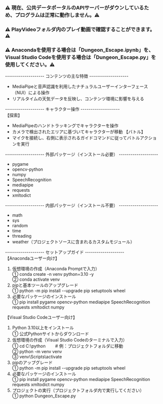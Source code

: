 ### ⚠ 現在、公共データポータルのAPIサーバーがダウンしているため、プログラムは正常に動作しません。⚠  
### ⚠ PlayVideoフォルダ内のプレイ動画で確認することができます。⚠  
### ⚠ Anacondaを使用する場合は「Dungeon_Escape.ipynb」を、Visual Studio Codeを使用する場合は「Dungeon_Escape.py」を使用してください。⚠  

-------------------- コンテンツの主な特徴 --------------------
 - MediaPipeと音声認識を利用したナチュラルユーザーインターフェース（NUI）による操作
 - リアルタイムの天気データを反映し、コンテンツ環境に影響を与える  

-------------------- キャラクター操作 --------------------  
【探索】  
 - MediaPipeのハンドトラッキングでキャラクターを操作
 - カメラで検出されたエリアに基づいてキャラクターが移動
【バトル】  
 - マイクを接続し、右側に表示されるガイドコマンドに従ってバトルアクションを実行

-------------------- 外部パッケージ（インストール必要） --------------------  
 - pygame
 - opencv-python
 - numpy
 - SpeechRecognition
 - mediapipe
 - requests
 - xmltodict

-------------------- 内部パッケージ（インストール不要） --------------------  
 - math
 - sys
 - random
 - time
 - threading
 - weather（プロジェクトソースに含まれるカスタムモジュール）

-------------------- セットアップガイド --------------------  
【Anacondaユーザー向け】  
1. 仮想環境の作成（Anaconda Promptで入力）  
  ① conda create -n venv python=3.10 -y  
  ② conda activate venv  
2. pipと基本ツールのアップグレード  
  ① python -m pip install --upgrade pip setuptools wheel  
3. 必要なパッケージのインストール  
  ① pip install pygame opencv-python mediapipe SpeechRecognition requests xmltodict numpy  

【Visual Studio Codeユーザー向け】  
1. Python 3.10以上をインストール  
  ① 公式Pythonサイトからダウンロード  
2. 仮想環境の作成（Visual Studio Codeのターミナルで入力）  
  ① cd C:\python 　　# 例：プロジェクトフォルダに移動  
  ② python -m venv venv  
  ③ venv\Scripts\activate  
3. pipのアップグレード  
  ① python -m pip install --upgrade pip setuptools wheel  
4. 必要なパッケージのインストール  
  ① pip install pygame opencv-python mediapipe SpeechRecognition requests xmltodict numpy  
5. プロジェクトの実行（プロジェクトフォルダ内で実行してください）  
  ① python Dungeon_Escape.py  
